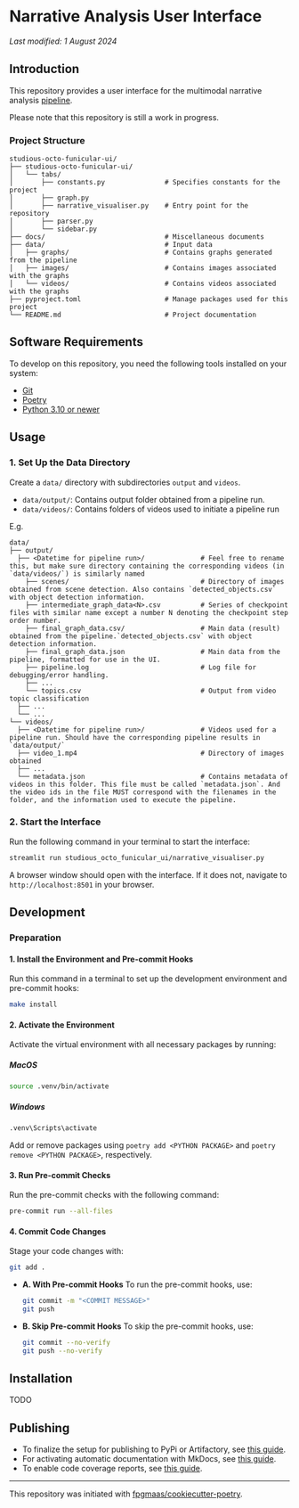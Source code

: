 # Narrative Analysis User Interface

_Last modified: 1 August 2024_

## Introduction

This repository provides a user interface for the multimodal narrative analysis [pipeline](https://github.com/AndrewTham/studious-octo-funicular).

Please note that this repository is still a work in progress.

### Project Structure

```
studious-octo-funicular-ui/
├── studious-octo-funicular-ui/
│   └── tabs/
│       ├── constants.py               # Specifies constants for the project
│       ├── graph.py
│       ├── narrative_visualiser.py    # Entry point for the repository
│       ├── parser.py
│       └── sidebar.py
├── docs/                              # Miscellaneous documents
├── data/                              # Input data
│   ├── graphs/                        # Contains graphs generated from the pipeline
│   ├── images/                        # Contains images associated with the graphs
│   └── videos/                        # Contains videos associated with the graphs
├── pyproject.toml                     # Manage packages used for this project
└── README.md                          # Project documentation
```

## Software Requirements

To develop on this repository, you need the following tools installed on your system:

- [Git](https://git-scm.com/book/en/v2/Getting-Started-Installing-Git)
- [Poetry](https://python-poetry.org/docs/)
- [Python 3.10 or newer](https://www.python.org/downloads/)

## Usage

### 1. Set Up the Data Directory

Create a `data/` directory with subdirectories `output` and `videos`.

- `data/output/`: Contains output folder obtained from a pipeline run.
- `data/videos/`: Contains folders of videos used to initiate a pipeline run

E.g.

```
data/
├── output/
  ├── <Datetime for pipeline run>/              # Feel free to rename this, but make sure directory containing the corresponding videos (in `data/videos/`) is similarly named
    ├── scenes/                                 # Directory of images obtained from scene detection. Also contains `detected_objects.csv` with object detection information.
    ├── intermediate_graph_data<N>.csv          # Series of checkpoint files with similar name except a number N denoting the checkpoint step order number.
    ├── final_graph_data.csv/                   # Main data (result) obtained from the pipeline.`detected_objects.csv` with object detection information.
    ├── final_graph_data.json                   # Main data from the pipeline, formatted for use in the UI.
    ├── pipeline.log                            # Log file for debugging/error handling.
    ├── ...
    └── topics.csv                              # Output from video topic classification
  ├── ...
  └── ...
└── videos/
  ├── <Datetime for pipeline run>/              # Videos used for a pipeline run. Should have the corresponding pipeline results in `data/output/`
  ├── video_1.mp4                               # Directory of images obtained
  ├── ...
  └── metadata.json                             # Contains metadata of videos in this folder. This file must be called `metadata.json`. And the video ids in the file MUST correspond with the filenames in the folder, and the information used to execute the pipeline.
```

### 2. Start the Interface

Run the following command in your terminal to start the interface:

```bash
streamlit run studious_octo_funicular_ui/narrative_visualiser.py
```

A browser window should open with the interface. If it does not, navigate to `http://localhost:8501` in your browser.

## Development

### Preparation

#### 1. Install the Environment and Pre-commit Hooks

Run this command in a terminal to set up the development environment and pre-commit hooks:

```bash
make install
```

#### 2. Activate the Environment

Activate the virtual environment with all necessary packages by running:

##### MacOS

```bash
source .venv/bin/activate
```

##### Windows

```bash
.venv\Scripts\activate
```

Add or remove packages using `poetry add <PYTHON PACKAGE>` and `poetry remove <PYTHON PACKAGE>`, respectively.

#### 3. Run Pre-commit Checks

Run the pre-commit checks with the following command:

```bash
pre-commit run --all-files
```

#### 4. Commit Code Changes

Stage your code changes with:

```bash
git add .
```

- **A. With Pre-commit Hooks**
  To run the pre-commit hooks, use:

  ```bash
  git commit -m "<COMMIT MESSAGE>"
  git push
  ```

- **B. Skip Pre-commit Hooks**
  To skip the pre-commit hooks, use:

  ```bash
  git commit --no-verify
  git push --no-verify
  ```

## Installation

TODO

## Publishing

- To finalize the setup for publishing to PyPi or Artifactory, see [this guide](https://fpgmaas.github.io/cookiecutter-poetry/features/publishing/#set-up-for-pypi).
- For activating automatic documentation with MkDocs, see [this guide](https://fpgmaas.github.io/cookiecutter-poetry/features/mkdocs/#enabling-the-documentation-on-github).
- To enable code coverage reports, see [this guide](https://fpgmaas.github.io/cookiecutter-poetry/features/codecov/).

---

This repository was initiated with [fpgmaas/cookiecutter-poetry](https://github.com/fpgmaas/cookiecutter-poetry).
